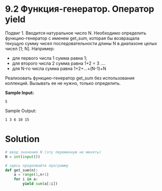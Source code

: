 # 9.2 Функция-генератор. Оператор yield

Подвиг 1. Вводится натуральное число N. Необходимо определить функцию-генератор с именем get_sum, которая бы возвращала
текущую сумму чисел последовательности длины N в диапазоне целых чисел [1; N]. Например:

- для первого числа 1 сумма равна 1;
- для второго числа 2 сумма равна 1+2 = 3
  ....
- для N-го числа сумма равна 1+2+...+(N-1)+N

Реализовать функцию-генератор get_sum без использования коллекций. Вызывать ее не нужно, только определить.

**Sample Input:**

```
5
```

Sample Output:

```
1 3 6 10 15
```

# Solution

```python
# ввод значения N (эту переменную не менять)
N = int(input())

# здесь продолжайте программу
def get_sum(n):
    a = range(1,n+1)
    for i in a:
        yield sum(a[:i])
```